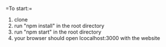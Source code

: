 =To start:=
1. clone
2. run "npm install" in the root directory
3. run "npm start" in the root directory
4. your browser should open lcocalhost:3000 with the website